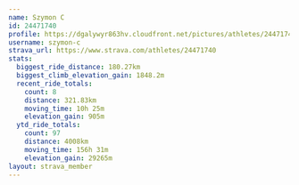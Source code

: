 ```yaml
---
name: Szymon C
id: 24471740
profile: https://dgalywyr863hv.cloudfront.net/pictures/athletes/24471740/7213253/3/large.jpg
username: szymon-c
strava_url: https://www.strava.com/athletes/24471740
stats:
  biggest_ride_distance: 180.27km
  biggest_climb_elevation_gain: 1848.2m
  recent_ride_totals:
    count: 8
    distance: 321.83km
    moving_time: 10h 25m
    elevation_gain: 905m
  ytd_ride_totals:
    count: 97
    distance: 4008km
    moving_time: 156h 31m
    elevation_gain: 29265m
layout: strava_member
--- 
```

